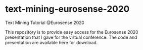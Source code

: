 # text-mining-eurosense-2020
Text Mining Tutorial @Eurosense 2020

This repository is to provide easy access for the Eurosense 2020 presentation that I gave for the virtual conference.  The code and presentation are available here for download.
